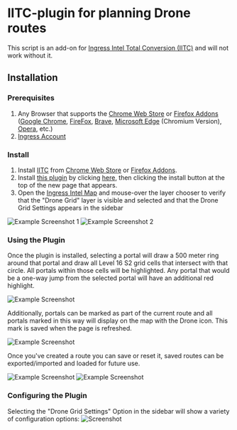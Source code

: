 # IITC-plugin for planning Drone routes
This script is an add-on for [Ingress Intel Total Conversion (IITC)](https://iitc.app/) and will not work without it.

## Installation
### Prerequisites
1. Any Browser that supports the [Chrome Web Store](https://chrome.google.com/webstore/category/extensions) or [Firefox Addons](https://addons.mozilla.org/en-US/firefox/) ([Google Chrome](http://google.com/chrome), [FireFox](https://www.mozilla.org/en-US/firefox/new/), [Brave](https://brave.com), [Microsoft Edge](https://www.microsoft.com/en-us/edge) (Chromium Version), [Opera](https://www.microsoft.com/en-us/edge), etc.) 
2. [Ingress Account](https://ingress.com/)

### Install
1. Install [IITC](https://iitc.app/download_desktop.html) from [Chrome Web Store](https://chrome.google.com/webstore/detail/iitc-button/febaefghpimpenpigafpolgljcfkeakn) or [Firefox Addons](https://addons.mozilla.org/firefox/addon/iitc-button). 
2. Install [this plugin](https://github.com/tehstone/IngressDronePath/) by clicking [here](https://github.com/tehstone/IngressDronePath/raw/master/dronePathTravelPlanner.user.js?inline=false), then clicking the install button at the top of the new page that appears.
3. Open the [Ingress Intel Map](https://ingress.com/intel) and mouse-over the layer chooser to verify that the "Drone Grid" layer is visible and selected and that the Drone Grid Settings appears in the sidebar 

![Example Screenshot 1](https://i.imgur.com/zNhGWbN.png) ![Example Screenshot 2](https://i.imgur.com/voMW48I.png)

### Using the Plugin
Once the plugin is installed, selecting a portal will draw a 500 meter ring around that portal and draw all Level 16 S2 grid cells that intersect with that circle. All portals within those cells will be highlighted. Any portal that would be a one-way jump from the selected portal will have an additional red highlight.

![Example Screenshot](https://i.imgur.com/jR2MFaa.png)

Additionally, portals can be marked as part of the current route and all portals marked in this way will display on the map with the Drone icon. This mark is saved when the page is refreshed.

![Example Screenshot](https://i.imgur.com/uQbdVEq.png)

Once you've created a route you can save or reset it, saved routes can be exported/imported and loaded for future use.

![Example Screenshot](https://i.imgur.com/BEhni5X.png) ![Example Screenshot](https://i.imgur.com/27sT7ZY.png)

### Configuring the Plugin
Selecting the "Drone Grid Settings" Option in the sidebar will show a variety of configuration options:
![Screenshot](https://i.imgur.com/DHkOdkt.png)

